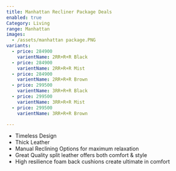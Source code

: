 ```yaml
---
title: Manhattan Recliner Package Deals
enabled: true
Category: Living
range: Manhattan
images:
  - /assets/manhattan package.PNG
variants:
  - price: 284900
    varientName: 2RR+R+R Black
  - price: 284900
    varientName: 2RR+R+R Mist
  - price: 284900
    varientName: 2RR+R+R Brown
  - price: 299500
    varientName: 3RR+R+R Black
  - price: 299500
    varientName: 3RR+R+R Mist
  - price: 299500
    varientName: 3RR+R+R Brown

---
```

* Timeless Design
* Thick Leather
* Manual Reclining Options for maximum relaxation
* Great Quality split leather offers both comfort & style
* High resilience foam back cushions create ultimate in comfort